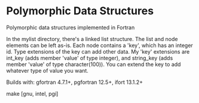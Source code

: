 # Polymorphic Data Structures
Polymorphic data structures implemented in Fortran

In the mylist directory, there's a linked list structure. The list and node elements can be left as-is. 
Each node contains a 'key', which has an integer id. Type extensions of the key can add other data. 
My 'key' extensions are int_key (adds member 'value' of type integer), and string_key (adds member
'value' of type character(100)). You can extend the key to add whatever type of value you want. 

Builds with: gfortran 4.7.1+, pgfortran 12.5+, ifort 13.1.2+

make [gnu, intel, pgi] 
